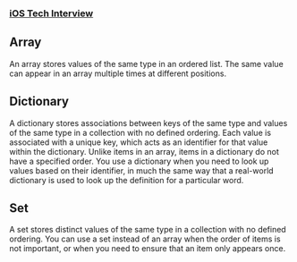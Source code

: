 ### [iOS Tech Interview](https://github.com/venvear/iOS-Tech-Interview/blob/master/README.md)

## Array
An array stores values of the same type in an ordered list. The same value can appear in an array multiple times at different positions.

## Dictionary
A dictionary stores associations between keys of the same type and values of the same type in a collection with no defined ordering. Each value is associated with a unique key, which acts as an identifier for that value within the dictionary. Unlike items in an array, items in a dictionary do not have a specified order. You use a dictionary when you need to look up values based on their identifier, in much the same way that a real-world dictionary is used to look up the definition for a particular word.

## Set
A set stores distinct values of the same type in a collection with no defined ordering. You can use a set instead of an array when the order of items is not important, or when you need to ensure that an item only appears once.


